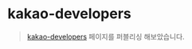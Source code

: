 # kakao-developers

> [kakao-developers](https://hyeongrok7874.github.io/kakao-developers/) 페이지를 퍼블리싱 해보았습니다.